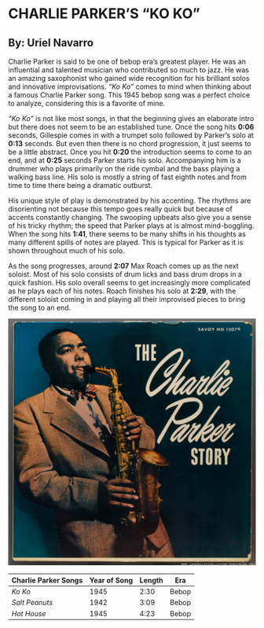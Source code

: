 # **CHARLIE PARKER’S “KO KO”**

## By: **Uriel Navarro**

Charlie Parker is said to be one of bebop era’s greatest player. He was
an influential and talented musician who contributed so much to jazz. He
was an amazing saxophonist who gained wide recognition for his brilliant
solos and innovative improvisations. _“Ko Ko”_ comes to mind when thinking
about a famous Charlie Parker song. This 1945 bebop song was a perfect
choice to analyze, considering this is a favorite of mine.

_“Ko Ko”_ is not like most songs, in that the beginning gives an elaborate
intro but there does not seem to be an established tune. Once the song
hits **0:06** seconds, Gillespie comes in with a trumpet solo followed by
Parker’s solo at **0:13** seconds. But even then there is no chord
progression, it just seems to be a little abstract. Once you hit **0:20**
the introduction seems to come to an end, and at **0:25** seconds Parker
starts his solo. Accompanying him is a drummer who plays primarily on
the ride cymbal and the bass playing a walking bass line. His solo is
mostly a string of fast eighth notes and from time to time there being a
dramatic outburst.

His unique style of play is demonstrated by his accenting. The rhythms
are disorienting not because this tempo goes really quick but because of
accents constantly changing. The swooping upbeats also give you a sense
of his tricky rhythm; the speed that Parker plays at is almost
mind-boggling. When the song hits **1:41**, there seems to be many shifts in
his thoughts as many different spills of notes are played. This is
typical for Parker as it is shown throughout much of his solo.

As the song progresses, around **2:07** Max Roach comes up as the next
soloist. Most of his solo consists of drum licks and bass drum drops in
a quick fashion. His solo overall seems to get increasingly more
complicated as he plays each of his notes. Roach finishes his solo at
**2:29**, with the different soloist coming in and playing all their
improvised pieces to bring the song to an end.

![Charlie Parker](media/image1.jpg)

| Charlie Parker Songs | Year of Song | Length | Era   |
|----------------------|--------------|--------|-------|
| _Ko Ko_                | 1945         | 2:30   | Bebop |
| _Salt Peanuts_         | 1942         | 3:09   | Bebop |
| _Hot House_            | 1945         | 4:23   | Bebop |


